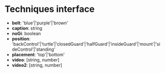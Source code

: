 # Techniques interface
* **belt**: 'blue'|'purple'|'brown'
* **caption**: string
* **noGi**: boolean
* **position**: 'backControl'|'turtle'|'closedGuard'|'halfGuard'|'insideGuard'|'mount'|'sideControl'|'standing'
* **placement**: 'top'|'bottom'
* **video**: [string, number]
* **video2**: [string, number]

